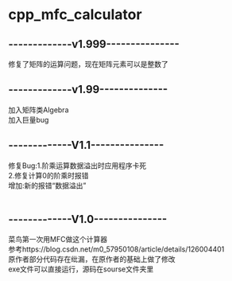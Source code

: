 # cpp_mfc_calculator
## -------------v1.999---------------
修复了矩阵的运算问题，现在矩阵元素可以是整数了
## -------------v1.99--------------
加入矩阵类Algebra <br />
加入巨量bug
## -------------V1.1--------------- <br />
修复Bug:1.阶乘运算数据溢出时应用程序卡死 <br />
        2.修复计算0的阶乘时报错 <br />
增加:新的报错“数据溢出”<br />
<br />
## -------------V1.0--------------- <br />
菜鸟第一次用MFC做这个计算器 <br/>
参考https://blog.csdn.net/m0_57950108/article/details/126004401 <br/>
原作者部分代码存在纰漏，在原作者的基础上做了修改 <br/>
exe文件可以直接运行，源码在sourse文件夹里 <br/>
